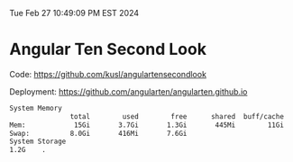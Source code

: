 Tue Feb 27 10:49:09 PM EST 2024

# Angular Ten Second Look

Code: https://github.com/kusl/angulartensecondlook

Deployment: https://github.com/angularten/angularten.github.io

```bash
System Memory
               total        used        free      shared  buff/cache   available
Mem:            15Gi       3.7Gi       1.3Gi       445Mi        11Gi        11Gi
Swap:          8.0Gi       416Mi       7.6Gi
System Storage
1.2G	.

